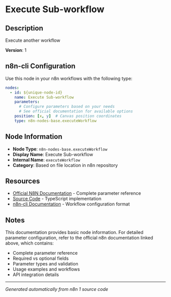 # Execute Sub-workflow

## Description

Execute another workflow

**Version**: 1

## n8n-cli Configuration

Use this node in your n8n workflows with the following type:

```yaml
nodes:
  - id: ${unique-node-id}
    name: Execute Sub-workflow
    parameters:
      # Configure parameters based on your needs
      # See official documentation for available options
    position: [x, y]  # Canvas position coordinates
    type: n8n-nodes-base.executeWorkflow
```

## Node Information

- **Node Type**: `n8n-nodes-base.executeWorkflow`
- **Display Name**: Execute Sub-workflow
- **Internal Name**: `executeWorkflow`
- **Category**: Based on file location in n8n repository

## Resources

- [Official N8N Documentation](https://docs.n8n.io/integrations/builtin/app-nodes/n8n-nodes-base.executeworkflow/) - Complete parameter reference
- [Source Code](https://github.com/n8n-io/n8n/blob/master/packages/nodes-base/nodes/ExecuteWorkflow/ExecuteWorkflow/ExecuteWorkflow.node.ts) - TypeScript implementation
- [n8n-cli Documentation](https://github.com/edenreich/n8n-cli) - Workflow configuration format

## Notes

This documentation provides basic node information. For detailed parameter configuration, 
refer to the official n8n documentation linked above, which contains:

- Complete parameter reference
- Required vs optional fields
- Parameter types and validation
- Usage examples and workflows
- API integration details

---
*Generated automatically from n8n 1 source code*
